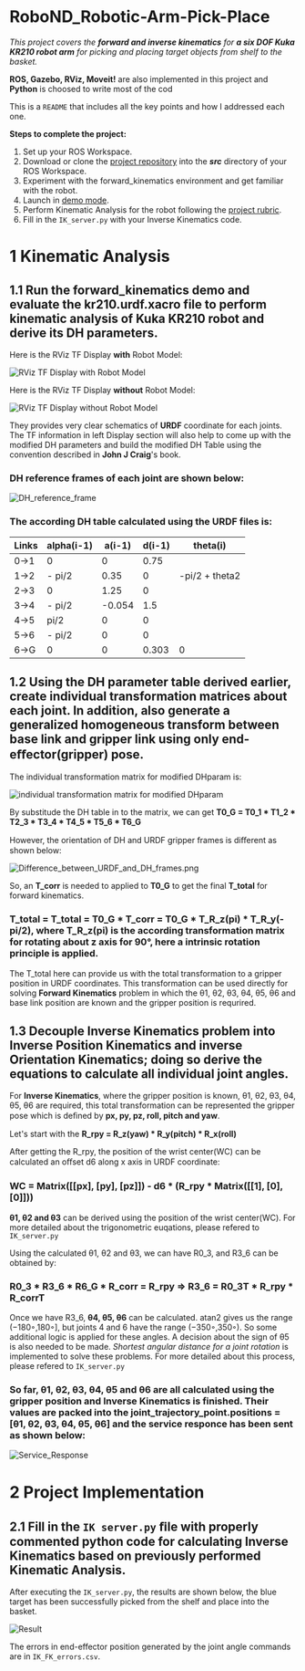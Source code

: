 # RoboND_Robotic-Arm-Pick-Place

*This project covers the **forward and inverse kinematics** for **a six DOF Kuka KR210 robot arm** for picking and placing target objects from shelf to the basket.*

**ROS, Gazebo, RViz, Moveit!** are also implemented in this project and **Python** is choosed to write most of the cod

This is a `README` that includes all the key points and how I addressed each one.

**Steps to complete the project:**  


1. Set up your ROS Workspace.
2. Download or clone the [project repository](https://github.com/udacity/RoboND-Kinematics-Project) into the ***src*** directory of your ROS Workspace.  
3. Experiment with the forward_kinematics environment and get familiar with the robot.
4. Launch in [demo mode](https://classroom.udacity.com/nanodegrees/nd209/parts/7b2fd2d7-e181-401e-977a-6158c77bf816/modules/8855de3f-2897-46c3-a805-628b5ecf045b/lessons/91d017b1-4493-4522-ad52-04a74a01094c/concepts/ae64bb91-e8c4-44c9-adbe-798e8f688193).
5. Perform Kinematic Analysis for the robot following the [project rubric](https://review.udacity.com/#!/rubrics/972/view).
6. Fill in the `IK_server.py` with your Inverse Kinematics code. 


# 1 Kinematic Analysis
## 1.1 Run the forward_kinematics demo and evaluate the kr210.urdf.xacro file to perform kinematic analysis of Kuka KR210 robot and derive its DH parameters.
Here is the RViz TF Display **with** Robot Model:

![RViz TF Display with Robot Model](image/RViz_TF_Display_with_Robot_Model.png)

Here is the RViz TF Display **without** Robot Model:

![RViz TF Display without Robot Model](image/RViz_TF_Display_without_Robot_Model.png)

They provides very clear schematics of **URDF** coordinate for each joints. The TF information in left Display section will also help to come up with the modified DH parameters and build the modified DH Table using the convention described in **John J Craig**'s book.

### DH reference frames of each joint are shown below:

![DH_reference_frame](image/DH_reference_frame.png)

### The according DH table calculated using the URDF files is:
Links | alpha(i-1) | a(i-1) | d(i-1) | theta(i)
--- | --- | --- | --- | ---
0->1 | 0 | 0 | 0.75 | 
1->2 | - pi/2 | 0.35 | 0 | -pi/2 + theta2
2->3 | 0 | 1.25 | 0 | 
3->4 | - pi/2 | -0.054 | 1.5 | 
4->5 | pi/2 | 0 | 0 | 
5->6 | - pi/2 | 0 | 0 | 
6->G | 0 | 0 | 0.303 | 0

## 1.2 Using the DH parameter table derived earlier, create individual transformation matrices about each joint. In addition, also generate a generalized homogeneous transform between base link and gripper link using only end-eﬀector(gripper) pose.

The individual transformation matrix for modified DHparam is:

![individual transformation matrix for modified DHparam](image/Individual_transformation_matrix_for_modified_DHparam.PNG)

By substitude the DH table in to the matrix, we can get **T0_G = T0_1 * T1_2 * T2_3 * T3_4 * T4_5 * T5_6 * T6_G**

However, the orientation of DH and URDF gripper frames is diﬀerent as shown below:

![Difference_between_URDF_and_DH_frames.png](image/Difference_between_URDF_and_DH_frames.png)

So, an **T_corr** is needed to applied to **T0_G** to get the final **T_total** for forward kinematics.

### T_total = T_total = T0_G * T_corr = T0_G * T_R_z(pi) * T_R_y(-pi/2), where T_R_z(pi) is the according transformation matrix for rotating about z axis for 90°, here a intrinsic rotation principle is applied. 

The T_total here can provide us with the total transformation to a gripper position in URDF coordinates. This transformation can be used directly for solving **Forward Kinematics** problem in which the θ1, θ2, θ3, θ4, θ5, θ6 and base link position are known and the gripper position is requrired.

## 1.3 Decouple Inverse Kinematics problem into Inverse Position Kinematics and inverse Orientation Kinematics; doing so derive the equations to calculate all individual joint angles.

For **Inverse Kinematics**, where the gripper position is known, θ1, θ2, θ3, θ4, θ5, θ6 are required, this total transformation can be represented the gripper pose which is deﬁned by **px, py, pz, roll, pitch and yaw**.

Let's start with the **R_rpy = R_z(yaw) * R_y(pitch) * R_x(roll)**

After getting the R_rpy, the position of the wrist center(WC) can be calculated an oﬀset d6 along x axis in URDF coordinate:
### WC = Matrix([[px], [py], [pz]]) - d6 * (R_rpy * Matrix([[1], [0], [0]]))

**θ1, θ2 and θ3** can be derived using the position of the wrist center(WC). For more detailed about the trigonometric euqations, please refered to `IK_server.py`

Using the calculated θ1, θ2 and θ3, we can have R0_3, and R3_6 can be obtained by:  
### R0_3 * R3_6 * R6_G * R_corr = R_rpy => R3_6 = R0_3T * R_rpy * R_corrT

Once we have R3_6, **θ4, θ5, θ6** can be calculated. atan2 gives us the range (−180◦,180◦], but joints 4 and 6 have the range (−350◦,350◦). So some additional logic is applied for these angles. A decision about the sign of θ5 is also needed to be made. *Shortest angular distance for a joint rotation* is implemented to solve these problems. For more detailed about this process, please refered to `IK_server.py`

### So far, θ1, θ2, θ3, θ4, θ5 and θ6 are all calculated using the gripper position and Inverse Kinematics is finished. Their values are packed into the joint_trajectory_point.positions = [θ1, θ2, θ3, θ4, θ5, θ6] and the service responce has been sent as shown below:
![Service_Response](image/Service_Response.png)

# 2 Project Implementation
## 2.1 Fill in the `IK server.py` ﬁle with properly commented python code for calculating Inverse Kinematics based on previously performed Kinematic Analysis.

After executing the `IK_server.py`, the results are shown below, the blue target has been successfully picked from the shelf and place into the basket.

![Result](image/Result.png)

The errors in end-effector position generated by the joint angle commands are in `IK_FK_errors.csv`.
